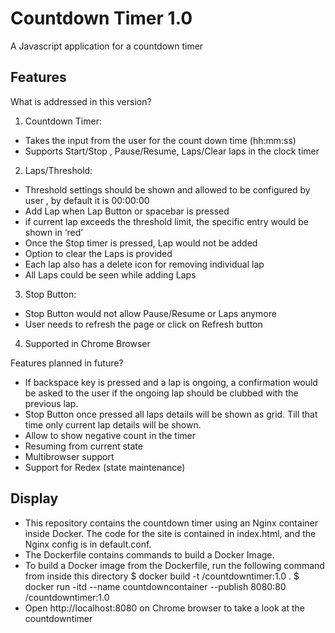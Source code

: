 # Countdown Timer 1.0

A Javascript application for a countdown timer

## Features
What is addressed in this version?
1. Countdown Timer:
- Takes the input from the user for the count down time (hh:mm:ss)
- Supports Start/Stop , Pause/Resume, Laps/Clear laps in the clock timer
2. Laps/Threshold:
- Threshold settings should be shown and allowed  to be configured by user , by default it is 00:00:00
- Add Lap when Lap Button or spacebar is pressed
- if current lap exceeds the threshold limit, the specific entry would be shown in ‘red’
- Once the Stop timer is pressed, Lap would not be added
- Option to clear the Laps is provided
- Each lap also has a delete icon for removing individual lap
- All Laps could be seen while adding Laps
3. Stop Button:
- Stop Button would not allow Pause/Resume or Laps anymore
- User needs to refresh the page or click on Refresh button 
4. Supported in Chrome Browser

Features planned in future?
- If backspace key is pressed and a lap is ongoing, a confirmation would be asked to the user if the ongoing lap should be clubbed with the previous lap.
- Stop Button once pressed all laps details will be shown as grid.  Till that time only current lap details will be shown.
- Allow to show negative count in the timer
- Resuming from current state
- Multibrowser support
- Support for Redex (state maintenance)

## Display
- This repository contains the countdown timer using an Nginx container inside Docker. The code for the site is contained in index.html, and the Nginx config is in default.conf. 
- The Dockerfile contains commands to build a Docker Image.
- To build a Docker image from the Dockerfile, run the following command from inside this directory
$ docker build -t <docker-hub-username>/countdowntimer:1.0 .
$ docker run -itd --name countdowncontainer --publish 8080:80 <docker-hub-username>/countdowntimer:1.0
- Open http://localhost:8080 on Chrome browser to take a look at the countdowntimer


